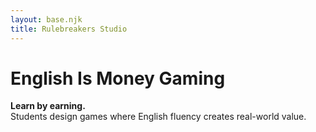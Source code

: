 ```yaml
---
layout: base.njk
title: Rulebreakers Studio
---
```

# English Is Money Gaming

**Learn by earning.**  
Students design games where English fluency creates real-world value.
